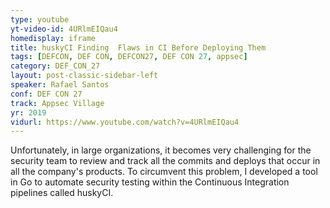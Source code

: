 ```yaml
---
type: youtube
yt-video-id: 4URlmEIQau4
homedisplay: iframe
title: huskyCI Finding  Flaws in CI Before Deploying Them
tags: [DEFCON, DEF CON, DEFCON27, DEF CON 27, appsec]
category: DEF_CON_27
layout: post-classic-sidebar-left
speaker: Rafael Santos
conf: DEF CON 27
track: Appsec Village
yr: 2019
vidurl: https://www.youtube.com/watch?v=4URlmEIQau4
---
```

Unfortunately, in large organizations, it becomes very challenging for the security team to review and track all the commits and deploys that occur in all the company's products. To circumvent this problem, I developed a tool in Go to automate security testing within the Continuous Integration pipelines called huskyCI.